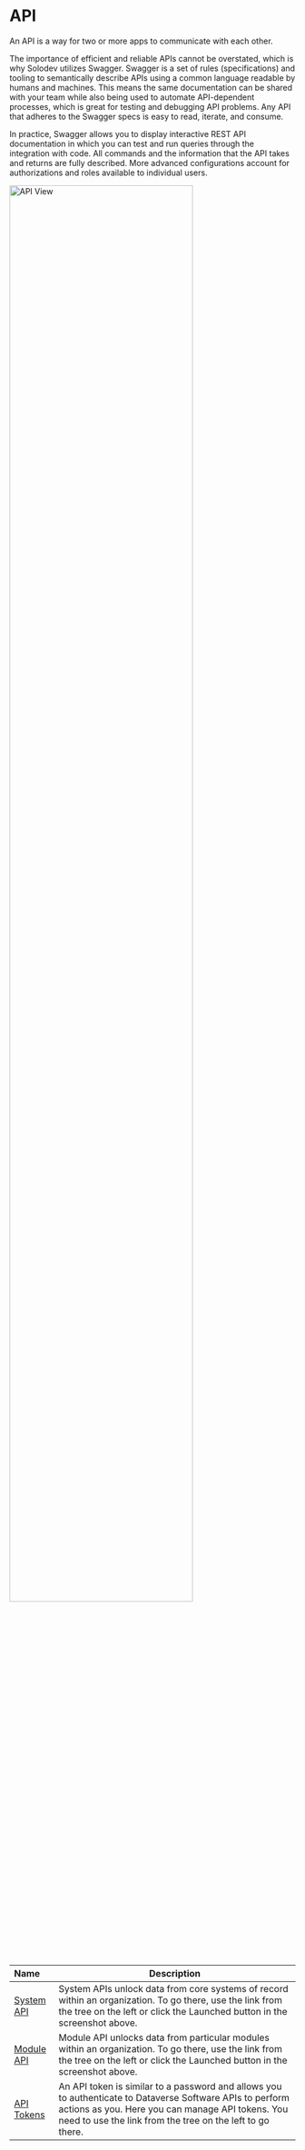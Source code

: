 # API

An API is a way for two or more apps to communicate with each other.

The importance of efficient and reliable APIs cannot be overstated, which is why Solodev utilizes Swagger. Swagger is a set of rules (specifications) and tooling to semantically describe APIs using a common language readable by humans and machines. This means the same documentation can be shared with your team while also being used to automate API-dependent processes, which is great for testing and debugging API problems. Any API that adheres to the Swagger specs is easy to read, iterate, and consume.

In practice, Swagger allows you to display interactive REST API documentation in which you can test and run queries through the integration with code. All commands and the information that the API takes and returns are fully described. More advanced configurations account for authorizations and roles available to individual users.

<p><img src="/static/images/api/api.jpg" alt="API View" style="width: 80%;"></p>

**Name** | **Description** 
:--- | ---
[System API](/admin/api/system-api/) | System APIs unlock data from core systems of record within an organization. To go there, use the link from the tree on the left or click the Launched button in the screenshot above.
[Module API](/admin/api/module-api/) | Module API unlocks data from particular modules within an organization. To go there, use the link from the tree on the left or click the Launched button in the screenshot above.
[API Tokens](/admin/api/api-tokens/) | An API token is similar to a password and allows you to authenticate to Dataverse Software APIs to perform actions as you. Here you can manage API tokens. You need to use the link from the tree on the left to go there.